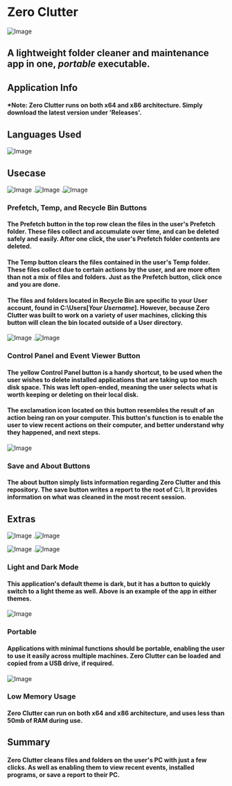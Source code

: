 # Zero Clutter

![Image](https://github.com/user-attachments/assets/bc2e760a-bce9-4294-b8d1-b73255ab980b)

## A lightweight folder cleaner and maintenance app in one, *portable* executable.

## Application Info

#### ***Note**: Zero Clutter runs on both x64 and x86 architecture. Simply download the latest version under 'Releases'.

## Languages Used

![Image](https://github.com/user-attachments/assets/49aa2f30-1806-48f0-ab51-6f3a2c8611ff)

## Usecase

![Image](https://github.com/user-attachments/assets/9f314539-3241-4ed3-a162-3fa1fc0948a1)
.![Image](https://github.com/user-attachments/assets/8e4feba7-4b06-482d-9ab9-37366c0af26a)
.![Image](https://github.com/user-attachments/assets/a7ba78bf-de8c-4590-9c08-b1d3a0352823)


### Prefetch, Temp, and Recycle Bin Buttons

#### The Prefetch button in the top row clean the files in the user's Prefetch folder. These files collect and accumulate over time, and can be deleted safely and easily. After one click, the user's Prefetch folder contents are deleted.

#### The Temp button clears the files contained in the user's Temp folder. These files collect due to certain actions by the user, and are more often than not a mix of files and folders. Just as the Prefetch button, click once and you are done.

#### The files and folders located in Recycle Bin are specific to your User account, found in C:\Users\[*Your Username*]. However, because Zero Clutter was built to work on a variety of user machines, clicking this button will clean the bin located outside of a User directory.

![Image](https://github.com/user-attachments/assets/0ed26494-3586-41fd-9510-dc798f538907)
.![Image](https://github.com/user-attachments/assets/3de2f93d-12c6-4c8f-8ac8-6fba0375a775)

### Control Panel and Event Viewer Button

#### The yellow Control Panel button is a handy shortcut, to be used when the user wishes to delete installed applications that are taking up too much disk space. This was left open-ended, meaning the user selects what is worth keeping or deleting on their local disk.

#### The exclamation icon located on this button resembles the result of an action being ran on your computer. This button's function is to enable the user to view recent actions on their computer, and better understand why they happened, and next steps.

![Image](https://github.com/user-attachments/assets/c2449785-6b54-4e20-860e-66ab25cd150e)

### Save and About Buttons

#### The about button simply lists information regarding Zero Clutter and this repository. The save button writes a report to the root of C:\\. It provides information on what was cleaned in the most recent session.

## Extras

![Image](https://github.com/user-attachments/assets/118360d1-b73a-49c0-80c9-e52046a1eaba)
.![Image](https://github.com/user-attachments/assets/927b79d7-2187-4bf1-b4a6-043771d5e38a)

![Image](https://github.com/user-attachments/assets/1a82952d-7507-4d2d-a50e-a52021c71902)
.![Image](https://github.com/user-attachments/assets/7d80a2ef-dcdd-40ec-a7fe-01edabcb49d1)

### Light and Dark Mode

#### This application's default theme is dark, but it has a button to quickly switch to a light theme as well. Above is an example of the app in either themes.

![Image](https://github.com/user-attachments/assets/4dd5dbc3-6f4b-483e-89c1-adb30d4ef4b8)

### Portable

#### Applications with minimal functions should be portable, enabling the user to use it easily across multiple machines. Zero Clutter can be loaded and copied from a USB drive, if required.

![Image](https://github.com/user-attachments/assets/e9d6249f-3e31-48bc-b27c-5d7cae2fcf75)

### Low Memory Usage

#### Zero Clutter can run on both x64 and x86 architecture, and uses less than 50mb of RAM during use.

## Summary

#### Zero Clutter cleans files and folders on the user's PC with just a few clicks. As well as enabling them to view recent events, installed programs, or save a report to their PC.

